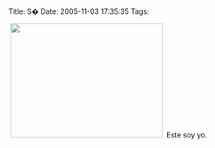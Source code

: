 Title: S�
Date: 2005-11-03 17:35:35
Tags: 

 <a target="_blank" href="http://damog.nipl.net/images/nkdamog.jpg"><img width="300" height="225" border="0" src="http://damog.nipl.net/images/nkdamog-mini.jpg" alt=" "/></a>  Este soy yo.  <br/><br/>
